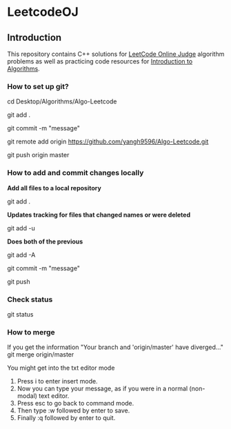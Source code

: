 # LeetcodeOJ


## Introduction
This repository contains C++ solutions for [LeetCode Online Judge](https://oj.leetcode.com) algorithm problems as well as practicing code resources for [Introduction to Algorithms](http://a.co/gAEHGeg).  


### How to set up git?
cd Desktop/Algorithms/Algo-Leetcode  

git add .  

git commit -m "message"  

git remote add origin https://github.com/yangh9596/Algo-Leetcode.git  

git push origin master  


### How to add and commit changes locally

**Add all files to a local repository**

git add .

**Updates tracking for files that changed names or were deleted**

git add -u

**Does both of the previous**

git add -A

git commit -m "message"

git push

### Check status
git status

### How to merge
If you get the information "Your branch and 'origin/master' have diverged..."
git merge origin/master

You might get into the txt editor mode

1. Press i to enter insert mode.
2. Now you can type your message, as if you were in a normal (non-modal) text editor.
3. Press esc to go back to command mode.
4. Then type :w followed by enter to save.
5. Finally :q followed by enter to quit.

### 
